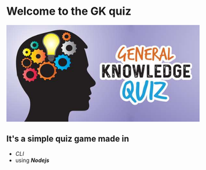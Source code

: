 # Welcome to the GK quiz

![GK image](gk.jpg)

## It's a simple quiz game made in

- _CLI_
- using **_Nodejs_**
